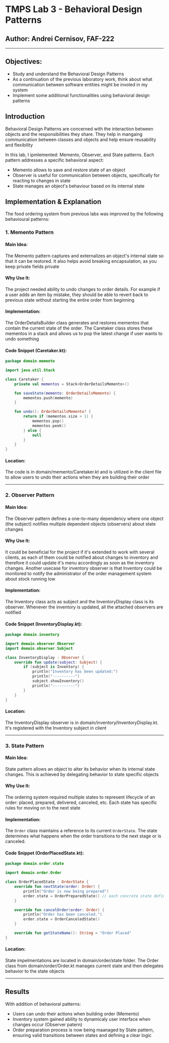 # TMPS Lab 3 - Behavioral Design Patterns
## Author: Andrei Cernisov, FAF-222



---

## Objectives:

* Study and understand the Behavioral Design Patterns
*  As a continuation of the previous laboratory work, think about what communication between software entities might be involed in my system
* Implement some additional functionalities using behavioral design patterns

## Introduction

Behavioral Design Patterns are concerned with the interaction between objects and the responsibilities they share. They help in mangaing communication between classes and objects and help ensure reusability and flexibility

In this lab, I ipmlemented: Memento, Observer, and State patterns. Each pattern addresses a specific behavioral aspect:
- Memento allows to save and restore state of an object
- Observer is useful for communication between objects, specifically for reacting to changes in state
- State manages an object's behaviour based on its internal state

## Implementation & Explanation

The food ordering system from previous labs was improved by the following behavioural patterns:

### 1. Memento Pattern

#### Main Idea:
The Memento pattern captures and externalizes an object's internal state so that it can be restored. It also helps avoid breaking encapsulation, as you keep private fields private

#### Why Use It:
The project needed ability to undo changes to order details. For example if a user adds an item by mistake, they should be able to revert back to previous state without starting the entire order from beginning

#### Implementation:
The OrderDetailsBuilder class generates and restores mementos that contain the current state of the order. The Caretaker class stores these mementos in a stack and allows us to pop the latest change if user wants to undo something

#### Code Snippet (Caretaker.kt):

```kotlin
package domain.memento

import java.util.Stack

class Caretaker {
    private val mementos = Stack<OrderDetailsMemento>()

    fun saveState(memento: OrderDetailsMemento) {
        mementos.push(memento)
    }

    fun undo(): OrderDetailsMemento? {
        return if (mementos.size > 1) {
            mementos.pop()
            mementos.peek()
        } else {
            null
        }
    }
}
```

#### Location:
The code is in domain/memento/Caretaker.kt and is utilized in the client file to allow users to undo their actions when they are building their order

---

### 2. Observer Pattern

#### Main Idea:
The Observer pattern defines a one-to-many dependency where one object (the subject) notifies multiple dependent objects (observers) about state changes

#### Why Use It:
It could be beneficial for the project if it's extended to work with several clients, as each of them could be notified about changes to inventory and therefore it could update it's menu accordingly as soon as the inventory changes. Another usecase for inventory observer is that Inventory could be monitored to notify the administrator of the order management system about stock running low

#### Implementation:
The Inventory class acts as subject and the InventoryDisplay class is its observer. Whenever the inventory is updated, all the attached observers are notified

#### Code Snippet (InventoryDisplay.kt):

```kotlin
package domain.inventory

import domain.observer.Observer
import domain.observer.Subject

class InventoryDisplay : Observer {
    override fun update(subject: Subject) {
        if (subject is Inventory) {
            println("Inventory has been updated:")
            println("----------")
            subject.showInventory()
            println("----------")
        }
    }
}
```

#### Location:
The InventoryDisplay observer is in  domain/inventory/InventoryDisplay.kt.  It's registered with the Inventory subject in client

---

### 3. State Pattern

#### Main Idea:
State pattern allows an object to alter its behavior when its internal state changes. This is achieved by delegating behavior to state specific objects

#### Why Use It:
The ordering system required multiple states to represent lifecycle of an order: placed, prepared, delivered, canceled, etc. Each state has specific rules for moving on to the next state

#### Implementation:
The `Order` class maintains a reference to its current `OrderState`. The state determines what happens when the order transitions to the next stage or is canceled.

#### Code Snippet (OrderPlacedState.kt):

```kotlin
package domain.order.state

import domain.order.Order

class OrderPlacedState : OrderState {
    override fun nextState(order: Order) {
        println("Order is now being prepared")
        order.state = OrderPreparedState() // each concrete state defines transition to the next state
    }

    override fun cancelOrder(order: Order) {
        println("Order has been canceled.")
        order.state = OrderCanceledState() 
    }

    override fun getStateName(): String = "Order Placed"
}
```

#### Location:
State impelmentations are located in domain/order/state folder. The Order class from domain/order/Order.kt manages current state and then delegates behavior to the state objects

---

## Results

With addition of behavioral patterns:
- Users can undo their actions when building order (Memento)
- Inventory system gained ability to dynamicaly user interface when changes occur (Observer patern)
- Order preparation process is now being maanaged by State pattern, ensuring valid transitions between states and defining a clear logic

